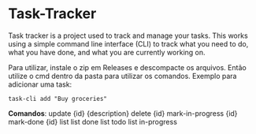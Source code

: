 # Task-Tracker
 
Task tracker is a project used to track and manage your tasks. This works using a simple command line interface (CLI) to track what you need to do, what you have done, and what you are currently working on.

Para utilizar, instale o zip em Releases e descompacte os arquivos. Então utilize o cmd dentro da pasta para utilizar os comandos. 
Exemplo para adicionar uma task: 
```
task-cli add "Buy groceries"
```

**Comandos**:
update {id} {description}
delete {id}
mark-in-progress {id}
mark-done {id}
list
list done
list todo
list in-progress
